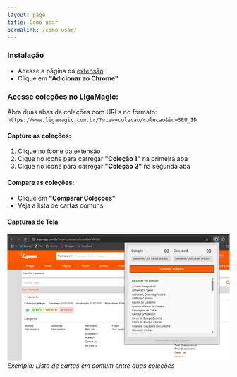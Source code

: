 ```yaml
---
layout: page
title: Como usar
permalink: /como-usar/
---
```


### Instalação

- Acesse a página da [extensão](https://chromewebstore.google.com/detail/scrytrade/cbbfbmmfanpbpgnboihjgboooooglndd)
- Clique em **"Adicionar ao Chrome"**

### Acesse coleções no LigaMagic:
Abra duas abas de coleções com URLs no formato: 
`https://www.ligamagic.com.br/?view=colecao/colecao&id=SEU_ID`

#### Capture as coleções:

1. Clique no ícone da extensão  
2. Cique no ícone para carregar **"Coleção 1"** na primeira aba  
3. Cique no ícone para carregar **"Coleção 2"** na segunda aba  

#### Compare as coleções:

- Clique em **"Comparar Coleções"**  
- Veja a lista de cartas comuns  

#### Capturas de Tela

![Exemplo de comparação](./src/img/comparacao.png)  
*Exemplo: Lista de cartas em comum entre duas coleções*
